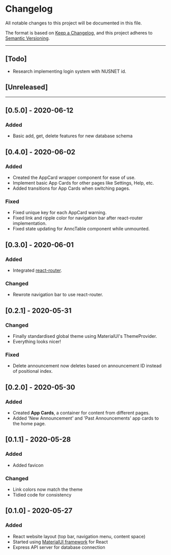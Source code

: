 # Changelog
All notable changes to this project will be documented in this file.

The format is based on [Keep a Changelog](https://keepachangelog.com/en/1.0.0/),
and this project adheres to [Semantic Versioning](https://semver.org/spec/v2.0.0.html).

---

## [Todo]
- Research implementing login system with NUSNET id.

## [Unreleased]

---

## [0.5.0] - 2020-06-12
### Added
- Basic add, get, delete features for new database schema

## [0.4.0] - 2020-06-02
### Added
- Created the AppCard wrapper component for ease of use.
- Implement basic App Cards for other pages like Settings, Help, etc.
- Added transitions for App Cards when switching pages.

### Fixed
- Fixed unique key for each AppCard warning.
- Fixed link and ripple color for navigation bar after react-router implementation.
- Fixed state updating for AnncTable component while unmounted.

## [0.3.0] - 2020-06-01
### Added
- Integrated [react-router](https://reacttraining.com/react-router/).

### Changed
- Rewrote navigation bar to use react-router.

## [0.2.1] - 2020-05-31
### Changed
- Finally standardised global theme using MaterialUI's ThemeProvider.
- Everything looks nicer!

### Fixed
- Delete announcement now deletes based on announcement ID instead of positional index.

## [0.2.0] - 2020-05-30
### Added
- Created **App Cards**, a container for content from different pages.
- Added 'New Announcement' and 'Past Announcements' app cards to the home page.

## [0.1.1] - 2020-05-28
### Added
- Added favicon

### Changed
- Link colors now match the theme
- Tidied code for consistency

## [0.1.0] - 2020-05-27
### Added
- React website layout (top bar, navigation menu, content space)
- Started using [MaterialUI framework](https://material-ui.com/) for React
- Express API server for database connection